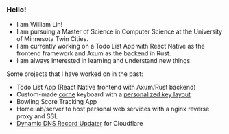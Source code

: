 ### Hello!

- I am William Lin!
- I am pursuing a Master of Science in Computer Science at the University of Minnesota Twin Cities.
- I am currently working on a Todo List App with React Native as the frontend framework and Axum as the backend in Rust.
- I am always interested in learning and understand new things.

Some projects that I have worked on in the past:
- Todo List App (React Native frontend with Axum/Rust backend)
- Custom-made [corne](https://github.com/foostan/crkbd) keyboard with a [personalized key layout](https://github.com/2025linw/zmk-config/blob/main/config/corne.keymap)
- Bowling Score Tracking App
- Home lab/server to host personal web services with a nginx reverse proxy and SSL
- [Dynamic DNS Record Updater](https://github.com/2025linw/cloudflare-dns-updater) for Cloudflare

<!--
**will-lin2021/will-lin2021** is a ✨ _special_ ✨ repository because its `README.md` (this file) appears on your GitHub profile.

Here are some ideas to get you started:

- 🔭 I’m currently working on ...
- 🌱 I’m currently learning ...
- 👯 I’m looking to collaborate on ...
- 🤔 I’m looking for help with ...
- 💬 Ask me about ...
- 📫 How to reach me: ...
- 😄 Pronouns: ...
- ⚡ Fun fact: ...
-->
